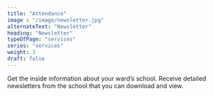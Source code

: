 ```yaml
---
title: "Attendance"
image : "/image/newsletter.jpg"
alternateText: "Newsletter"
heading: "Newsletter"
typeOfPage: "services"
series: "services"
weight: 3
draft: false
---
```


Get the inside information about your ward’s school. Receive detailed newsletters from the school that you can download and view.